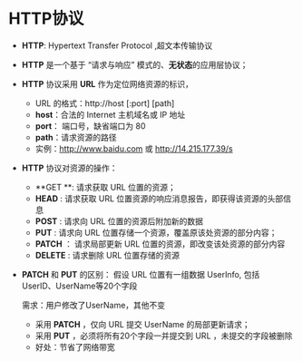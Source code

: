 # HTTP协议

- **HTTP**: Hypertext Transfer Protocol ,超文本传输协议

- **HTTP** 是一个基于 “请求与响应” 模式的、**无状态**的应用层协议；

- **HTTP** 协议采用 **URL** 作为定位网络资源的标识，

  - URL 的格式：http://host [:port] [path]
  - **host**：合法的 Internet 主机域名或 IP 地址
  - **port**： 端口号，缺省端口为 80 
  - **path**：请求资源的路径
  - 实例：http://www.baidu.com  或 http://14.215.177.39/s

- **HTTP** 协议对资源的操作：

  - **GET **:  请求获取 URL 位置的资源；
  - **HEAD** :  请求获取 URL 位置资源的响应消息报告，即获得该资源的头部信息
  - **POST** :  请求向 URL 位置的资源后附加新的数据
  - **PUT** :  请求向 URL 位置存储一个资源，覆盖原该处资源的部分内容；
  - **PATCH** ：  请求局部更新 URL 位置的资源，即改变该处资源的部分内容
  - **DELETE** :  请求删除 URL 位置存储的资源

- **PATCH** 和 **PUT** 的区别：
  假设 URL 位置有一组数据 UserInfo, 包括 UserID、UserName等20个字段

  需求：用户修改了UserName，其他不变

  - 采用 **PATCH** ，仅向 URL 提交 UserName 的局部更新请求；
  - 采用 **PUT** ，必须将所有20个字段一并提交到 URL ，未提交的字段被删除
  - 好处：节省了网络带宽 

  